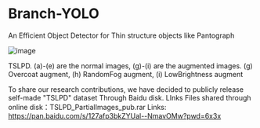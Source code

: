 # Branch-YOLO
An Efficient Object Detector for Thin structure objects like Pantograph


![image](https://github.com/user-attachments/assets/d931d35a-c8bd-418f-b2ce-aacbb41aa97d)


TSLPD. (a)-(e) are the normal images, (g)-(i) are the augmented images. 
(g) Overcoat augment, (h) RandomFog augment, (i) LowBrightness augment


To share our research contributions, we have decided to publicly release self-made "TSLPD" dataset Through Baidu disk. LInks 
Files shared through online disk：TSLPD_PartialImages_pub.rar
Links: https://pan.baidu.com/s/127afp3bkZYUal--NmavOMw?pwd=6x3x
